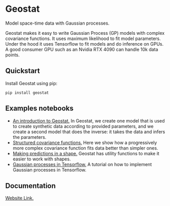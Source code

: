 # Geostat

Model space-time data with Gaussian processes.

Geostat makes it easy to write Gaussian Process (GP) models with complex covariance
functions. It uses maximum likelihood to fit model parameters. Under the hood
it uses Tensorflow to fit models and do inference on GPUs. A good consumer GPU
such as an Nvidia RTX 4090 can handle 10k data points.

## Quickstart 

Install Geostat using pip:
```
pip install geostat
```

## Examples notebooks

  * [An introduction to Geostat.](docs/notebooks/gaussian-processes-in-geostat/gaussian-processes-in-geostat.ipynb)
  In Geostat, we create one model that is used to create synthetic data according
  to provided parameters, and we create a second model that does the inverse:
  it takes the data and infers the parameters.
  * [Structured covariance functions.](docs/notebooks/3d-gaussian-processes/3d-gaussian-processes.ipynb) Here
  we show how a progressively more complex covariance function fits data better
  than simpler ones.
  * [Making predictions in a shape.](docs/notebooks/predictions-with-mesh/predictions-with-mesh.ipynb) Geostat
  has utility functions to make it easier to work with shapes.
  * [Gaussian processes in Tensorflow.](docs/notebooks/gaussian-processes-in-tensorflow/gaussian-processes-in-tensorflow.ipynb) A tutorial on how to implement Gaussian processes in Tensorflow.

## Documentation

[Website Link.](https://hypergradient.github.io/geostat/)

